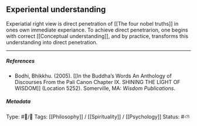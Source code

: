 ## Experiental understanding  # 

Experiatial right view is direct penetration of [[The four nobel truths]] in ones own immediate experiance. To achieve direct penetrarion, one begins with correct [[Conceptual understanding]], and by practice, transforms this understanding into direct penetration.

___

##### References

- Bodhi, Bhikkhu. (2005). [[In the Buddha’s Words An Anthology of Discourses From the Pali Canon Chapter IX. SHINING THE LIGHT OF WISDOM]] (Location 5252). Somerville, MA: _Wisdom Publications_.

##### Metadata
Type: #🔵/🔵 
Tags: [[Philosophy]] / [[Spirituality]] / [[Psychology]] 
Status: #⛅️ 